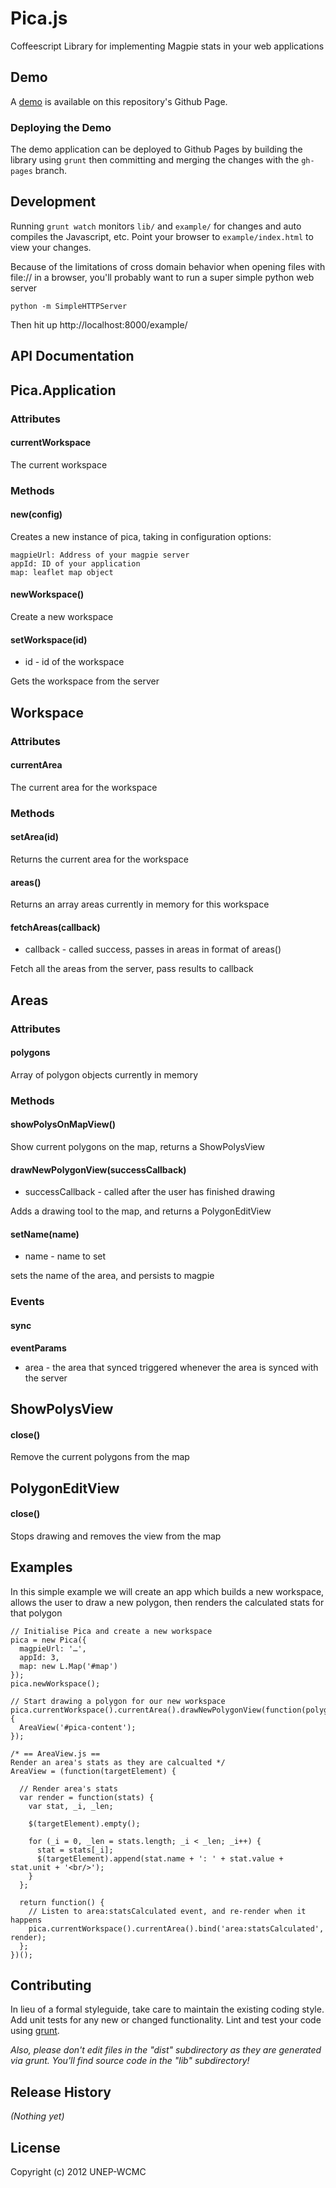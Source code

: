 # Pica.js

Coffeescript Library for implementing Magpie stats in your web applications

## Demo

A [demo][demo] is available on this repository's Github Page.

[demo]: http://unepwcmc.github.com/pica.js/example/

### Deploying the Demo

The demo application can be deployed to Github Pages by building the
library using `grunt` then committing and merging the changes with the
`gh-pages` branch.

## Development

Running `grunt watch` monitors `lib/` and `example/` for changes and
auto compiles the Javascript, etc. Point your browser to
`example/index.html` to view your changes.

Because of the limitations of cross domain behavior when opening files with file:// in a browser,
you'll probably want to run a super simple python web server

    python -m SimpleHTTPServer

Then hit up http://localhost:8000/example/

## API Documentation

## Pica.Application

### Attributes

#### currentWorkspace
The current workspace

### Methods

#### new(config)
Creates a new instance of pica, taking in configuration options:

    magpieUrl: Address of your magpie server
    appId: ID of your application
    map: leaflet map object

#### newWorkspace()
Create a new workspace

#### setWorkspace(id)
* id - id of the workspace

Gets the workspace from the server


## Workspace

### Attributes 

#### currentArea
The current area for the workspace

### Methods

#### setArea(id)
Returns the current area for the workspace

#### areas()
Returns an array areas currently in memory for this workspace

#### fetchAreas(callback)
* callback - called success, passes in areas in format of areas()

Fetch all the areas from the server, pass results to callback

## Areas

### Attributes 

#### polygons
Array of polygon objects currently in memory

### Methods

#### showPolysOnMapView()
Show current polygons on the map, returns a ShowPolysView

#### drawNewPolygonView(successCallback)
* successCallback - called after the user has finished drawing

Adds a drawing tool to the map, and returns a PolygonEditView

#### setName(name)
* name - name to set

sets the name of the area, and persists to magpie


### Events

#### sync
**eventParams**
* area - the area that synced
triggered whenever the area is synced with the server

## ShowPolysView

#### close()
Remove the current polygons from the map

## PolygonEditView

#### close()
Stops drawing and removes the view from the map

## Examples

In this simple example we will create an app which builds a new workspace, allows the user to draw a new polygon, 
then renders the calculated stats for that polygon

```
// Initialise Pica and create a new workspace
pica = new Pica({
  magpieUrl: '…',
  appId: 3,
  map: new L.Map('#map')
});
pica.newWorkspace();

// Start drawing a polygon for our new workspace
pica.currentWorkspace().currentArea().drawNewPolygonView(function(polygon){
  AreaView('#pica-content');
});

/* == AreaView.js == 
Render an area's stats as they are calcualted */
AreaView = (function(targetElement) {

  // Render area's stats
  var render = function(stats) {
    var stat, _i, _len;

    $(targetElement).empty();

    for (_i = 0, _len = stats.length; _i < _len; _i++) {
      stat = stats[_i];
      $(targetElement).append(stat.name + ': ' + stat.value + stat.unit + '<br/>');
    }
  };

  return function() {
    // Listen to area:statsCalculated event, and re-render when it happens
    pica.currentWorkspace().currentArea().bind('area:statsCalculated', render);
  };
})();

```

## Contributing
In lieu of a formal styleguide, take care to maintain the existing coding style. Add unit tests for any new or changed functionality. Lint and test your code using [grunt](http://gruntjs.com/).

_Also, please don't edit files in the "dist" subdirectory as they are generated via grunt. You'll find source code in the "lib" subdirectory!_

## Release History
_(Nothing yet)_

## License
Copyright (c) 2012 UNEP-WCMC
